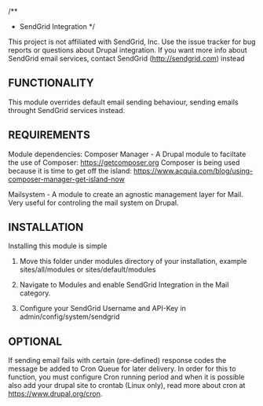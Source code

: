 /**
 * SendGrid Integration
 */

This project is not affiliated with SendGrid, Inc.
Use the issue tracker for bug reports or questions about Drupal integration.
If you want more info about SendGrid email services, 
contact SendGrid (http://sendgrid.com) instead

FUNCTIONALITY
--------------------------------------------------------------------------------
This module overrides default email sending behaviour, 
sending emails throught SendGrid services instead.

REQUIREMENTS
--------------------------------------------------------------------------------
Module dependencies:
Composer Manager - A Drupal module to faciltate the use of Composer:
https://getcomposer.org
Composer is being used because it is time to get off the island:
https://www.acquia.com/blog/using-composer-manager-get-island-now

Mailsystem - A module to create an agnostic management layer for Mail. Very
useful for controling the mail system on Drupal.

INSTALLATION
--------------------------------------------------------------------------------
Installing this module is simple

1. Move this folder under modules directory of your installation,
   example sites/all/modules or sites/default/modules
   
2. Navigate to Modules and enable SendGrid Integration in the Mail category.

3. Configure your SendGrid Username and API-Key in admin/config/system/sendgrid

OPTIONAL
--------------------------------------------------------------------------------

If sending email fails with certain (pre-defined) response codes the message be
added to Cron Queue for later delivery. In order for this to function, you must
configure Cron running period and when it is possible also add your drupal site
to crontab (Linux only), read more about cron at https://www.drupal.org/cron.
